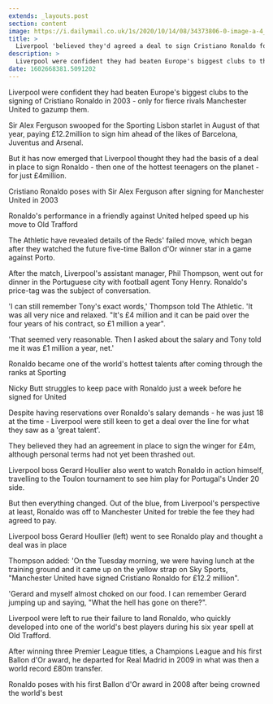 ```yaml
--- 
extends: _layouts.post 
section: content 
image: https://i.dailymail.co.uk/1s/2020/10/14/08/34373806-0-image-a-4_1602662233858.jpg 
title: > 
  Liverpool 'believed they'd agreed a deal to sign Cristiano Ronaldo for just £4MILLION in 2003' 
description: > 
  Liverpool were confident they had beaten Europe's biggest clubs to the signing of Cristiano Ronaldo in 2003 - only for fierce rivals Manchester United to gazump them.But it has now emerged that Liverpool thought they had the basis of a deal in place to sign Ronaldo - then one of the hottest teenagers on the planet - for just £4million.Liverpool boss Gerard Houllier also went to watch Ronaldo in action himself, travelling to the Toulon tournament to see him play for Portugal's Under 20 side.Out of the blue, from Liverpool's perspective at least, Ronaldo was off to Manchester United for treble the fee they had agreed to pay.Ronaldo poses with his first Ballon d'Or award in 2008 after being crowned the world's best 
date: 1602668381.5091202 
--- 
```

Liverpool were confident they had beaten Europe's biggest clubs to the signing of Cristiano Ronaldo in 2003 - only for fierce rivals Manchester United to gazump them.

Sir Alex Ferguson swooped for the Sporting Lisbon starlet in August of that year, paying £12.2million to sign him ahead of the likes of Barcelona, Juventus and Arsenal.

But it has now emerged that Liverpool thought they had the basis of a deal in place to sign Ronaldo - then one of the hottest teenagers on the planet - for just £4million.

Cristiano Ronaldo poses with Sir Alex Ferguson after signing for Manchester United in 2003

Ronaldo's performance in a friendly against United helped speed up his move to Old Trafford

The Athletic have revealed details of the Reds' failed move, which began after they watched the future five-time Ballon d'Or winner star in a game against Porto.

After the match, Liverpool's assistant manager, Phil Thompson, went out for dinner in the Portuguese city with football agent Tony Henry. Ronaldo's price-tag was the subject of conversation.

'I can still remember Tony's exact words,' Thompson told The Athletic. 'It was all very nice and relaxed. "It's £4 million and it can be paid over the four years of his contract, so £1 million a year".

'That seemed very reasonable. Then I asked about the salary and Tony told me it was £1 million a year, net.'

Ronaldo became one of the world's hottest talents after coming through the ranks at Sporting

Nicky Butt struggles to keep pace with Ronaldo just a week before he signed for United

Despite having reservations over Ronaldo's salary demands - he was just 18 at the time - Liverpool were still keen to get a deal over the line for what they saw as a 'great talent'.

They believed they had an agreement in place to sign the winger for £4m, although personal terms had not yet been thrashed out.

Liverpool boss Gerard Houllier also went to watch Ronaldo in action himself, travelling to the Toulon tournament to see him play for Portugal's Under 20 side.

But then everything changed. Out of the blue, from Liverpool's perspective at least, Ronaldo was off to Manchester United for treble the fee they had agreed to pay.

Liverpool boss Gerard Houllier (left) went to see Ronaldo play and thought a deal was in place

Thompson added: 'On the Tuesday morning, we were having lunch at the training ground and it came up on the yellow strap on Sky Sports, "Manchester United have signed Cristiano Ronaldo for £12.2 million".

'Gerard and myself almost choked on our food. I can remember Gerard jumping up and saying, "What the hell has gone on there?".

Liverpool were left to rue their failure to land Ronaldo, who quickly developed into one of the world's best players during his six year spell at Old Trafford.

After winning three Premier League titles, a Champions League and his first Ballon d'Or award, he departed for Real Madrid in 2009 in what was then a world record £80m transfer.

Ronaldo poses with his first Ballon d'Or award in 2008 after being crowned the world's best